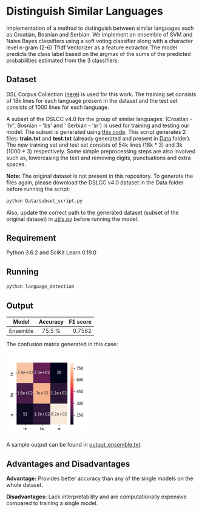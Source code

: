 # Distinguish Similar Languages

Implementation of a method to distinguish between similar languages such as Croatian, Bosnian and Serbian. 
We implement an ensemble of SVM and Naive Bayes classifiers using a soft voting classifier along with a character level n-gram (2-6) Tfidf Vectorizer as a feature extractor.
The model predicts the class label based on the argmax of the sums of the predicted probabilities estimated from the 3 classifiers.

## Dataset
DSL Corpus Collection ([here](http://ttg.uni-saarland.de/resources/DSLCC/)) is used for this work. 
The training set consists of 18k lines for each language present in the dataset and the test set consists of 1000 lines for each language.

A subset of the DSLCC v4.0 for the group of similar languages: (Croatian - 'hr', Bosnian - 'bs' and ' Serbian - 'sr') is used for training and testing our model. 
The subset is generated using [this code](https://github.com/debanjali05/Distinguish_Similar_Languages/blob/master/Data/subset_script.py). 
This script generates 2 files: **train.txt** and **test.txt** (already generated and present in [Data](https://github.com/debanjali05/Distinguish_Similar_Languages/tree/master/Data) folder). 
The new training set and test set consists of 54k lines (18k * 3) and 3k (1000 * 3) respectively. Some simple preprocessing steps are also involved such as, lowercasing the text and removing digits, punctuations and extra spaces.

**Note:**
The original dataset is not present in this repository. To generate the files again, please download the DSLCC v4.0 dataset in the Data folder before running the script:
```bash
python Data/subset_script.py
```
Also, update the correct path to the generated dataset (subset of the original dataset) in [utils.py](https://github.com/debanjali05/Distinguish_Similar_Languages/blob/master/utils.py) before running the model. 

## Requirement
Python 3.6.2 and SciKit Learn 0.19.0

## Running
```bash
python language_detection
```
## Output
| Model   |   Accuracy        |  F1 score |
|----------|:-------------:|------:|
| Ensemble |  75.5 % | 0.7562 | 

The confusion matrix generated in this case:

![Confusion Matrix](https://github.com/debanjali05/Distinguish_Similar_Languages/blob/master/sample_output/confusion_matrix_ensemble.png)

A sample output can be found in [output_ensemble.txt](https://github.com/debanjali05/Distinguish_Similar_Languages/blob/master/sample_output/output_ensemble.txt). 

## Advantages and Disadvantages
**Advantage:** Provides better accuracy than any of the single models on the whole dataset.

**Disadvantages:** Lack interpretability and are computationally expensive compared to training a single model.


